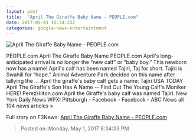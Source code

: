 ```yaml
---
layout: post
title:  "April The Giraffe Baby Name - PEOPLE.com"
date: 2017-05-01 15:34:33Z
categories: google-news-entertaintment
---
```


![April The Giraffe Baby Name - PEOPLE.com](http://i0.wp.com/peopledotcom.files.wordpress.com/2017/04/april-11.jpg?crop=0px%2C0px%2C1724px%2C905.1px&resize=1200%2C630&ssl=1)

PEOPLE.com April The Giraffe Baby Name PEOPLE.com April's long-anticipated arrival is no longer the “new calf” or “baby boy.” This newborn now has a name! April's calf has been named Tajiri, Taj for short. Tajiri is Swahili for “hope.” Animal Adventure Park decided on this name after tallying the ... April the giraffe's baby calf gets a name: Tajiri USA TODAY April The Giraffe's Son Has A Name -- Find Out The Young Calf's Moniker HERE! PerezHilton.com April the Giraffe's baby calf was named Tajiri. New York Daily News WPXI Pittsburgh - Facebook - Facebook - ABC News all 104 news articles »


Full story on F3News: [April The Giraffe Baby Name - PEOPLE.com](http://www.f3nws.com/n/UdCYuH)

> Posted on: Monday, May 1, 2017 8:34:33 PM
